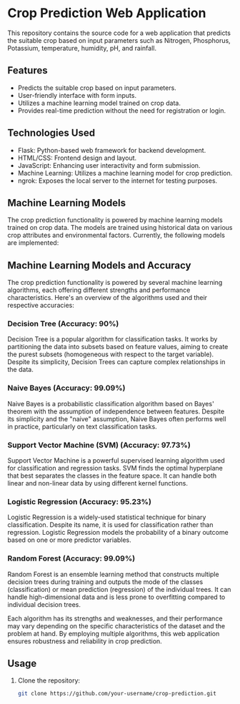 # Crop Prediction Web Application



This repository contains the source code for a web application that predicts the suitable crop based on input parameters such as Nitrogen, Phosphorus, Potassium, temperature, humidity, pH, and rainfall.

## Features

- Predicts the suitable crop based on input parameters.
- User-friendly interface with form inputs.
- Utilizes a machine learning model trained on crop data.
- Provides real-time prediction without the need for registration or login.

## Technologies Used

- Flask: Python-based web framework for backend development.
- HTML/CSS: Frontend design and layout.
- JavaScript: Enhancing user interactivity and form submission.
- Machine Learning: Utilizes a machine learning model for crop prediction.
- ngrok: Exposes the local server to the internet for testing purposes.

## Machine Learning Models

The crop prediction functionality is powered by machine learning models trained on crop data. The models are trained using historical data on various crop attributes and environmental factors. Currently, the following models are implemented:

## Machine Learning Models and Accuracy

The crop prediction functionality is powered by several machine learning algorithms, each offering different strengths and performance characteristics. Here's an overview of the algorithms used and their respective accuracies:

### Decision Tree (Accuracy: 90%)

Decision Tree is a popular algorithm for classification tasks. It works by partitioning the data into subsets based on feature values, aiming to create the purest subsets (homogeneous with respect to the target variable). Despite its simplicity, Decision Trees can capture complex relationships in the data.

### Naive Bayes (Accuracy: 99.09%)

Naive Bayes is a probabilistic classification algorithm based on Bayes' theorem with the assumption of independence between features. Despite its simplicity and the "naive" assumption, Naive Bayes often performs well in practice, particularly on text classification tasks.

### Support Vector Machine (SVM) (Accuracy: 97.73%)

Support Vector Machine is a powerful supervised learning algorithm used for classification and regression tasks. SVM finds the optimal hyperplane that best separates the classes in the feature space. It can handle both linear and non-linear data by using different kernel functions.

### Logistic Regression (Accuracy: 95.23%)

Logistic Regression is a widely-used statistical technique for binary classification. Despite its name, it is used for classification rather than regression. Logistic Regression models the probability of a binary outcome based on one or more predictor variables.

### Random Forest (Accuracy: 99.09%)

Random Forest is an ensemble learning method that constructs multiple decision trees during training and outputs the mode of the classes (classification) or mean prediction (regression) of the individual trees. It can handle high-dimensional data and is less prone to overfitting compared to individual decision trees.

Each algorithm has its strengths and weaknesses, and their performance may vary depending on the specific characteristics of the dataset and the problem at hand. By employing multiple algorithms, this web application ensures robustness and reliability in crop prediction.

## Usage

1. Clone the repository:

   ```bash
   git clone https://github.com/your-username/crop-prediction.git
